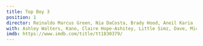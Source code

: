 ```yaml
---
title: Top Boy 3
position: 1
director: Reinaldo Marcus Green, Nia DaCosta, Brady Hood, Aneil Karia
with: Ashley Walters, Kano, Claire Hope-Ashitey, Little Simz, Dave, Michael Ward
imdb: https://www.imdb.com/title/tt1830379/
---
```


